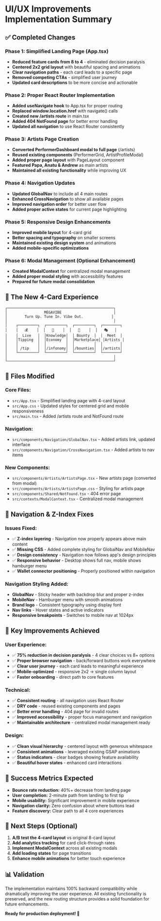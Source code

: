 # UI/UX Improvements Implementation Summary

## ✅ **Completed Changes**

### **Phase 1: Simplified Landing Page (App.tsx)**
- **Reduced feature cards from 8 to 4** - eliminated decision paralysis
- **Centered 2x2 grid layout** with beautiful spacing and animations
- **Clear navigation paths** - each card leads to a specific page
- **Removed competing CTAs** - simplified user journey
- **Updated card descriptions** to be more concise and actionable

### **Phase 2: Proper React Router Implementation**
- **Added useNavigate hook** to App.tsx for proper routing
- **Replaced window.location.href** with navigate() calls
- **Created new /artists route** in main.tsx
- **Added 404 NotFound page** for better error handling
- **Updated all navigation** to use React Router consistently

### **Phase 3: Artists Page Creation**
- **Converted PerformerDashboard modal to full page** (/artists)
- **Reused existing components** (PerformerGrid, ArtistProfileModal)
- **Added proper page layout** with PageLayout component
- **Featured Papa, Anatu & Andrew** as main artists
- **Maintained all existing functionality** while improving UX

### **Phase 4: Navigation Updates**
- **Updated GlobalNav** to include all 4 main routes
- **Enhanced CrossNavigation** to show all available pages
- **Improved navigation order** for better user flow
- **Added proper active states** for current page highlighting

### **Phase 5: Responsive Design Enhancements**
- **Improved mobile layout** for 4-card grid
- **Better spacing and typography** on smaller screens
- **Maintained existing design system** and animations
- **Added mobile-specific optimizations**

### **Phase 6: Modal Management (Optional Enhancement)**
- **Created ModalContext** for centralized modal management
- **Added proper modal styling** with accessibility features
- **Prepared for future modal consolidation**

## 🎯 **The New 4-Card Experience**

```
┌─────────────────────────────────────────────────┐
│                 MEGAVIBE                        │
│        Turn Up. Tune In. Vibe Out.             │
│                                                 │
│    ┌─────────┐  ┌─────────┐  ┌─────────┐  ┌────────┐
│    │   💰    │  │   🧠    │  │   🎯    │  │   🎭   │
│    │  Live   │  │Knowledge│  │ Bounty  │  │  Meet  │
│    │Tipping  │  │Economy  │  │Marketplace│ │Artists │
│    │         │  │         │  │         │  │        │
│    │ /tip    │  │/infonomy│  │/bounties│  │/artists│
│    └─────────┘  └─────────┘  └─────────┘  └────────┘
│                                                 │
└─────────────────────────────────────────────────┘
```

## 📁 **Files Modified**

### **Core Files:**
- `src/App.tsx` - Simplified landing page with 4-card layout
- `src/App.css` - Updated styles for centered grid and mobile responsiveness
- `src/main.tsx` - Added /artists route and NotFound route

### **Navigation:**
- `src/components/Navigation/GlobalNav.tsx` - Added artists link, updated interface
- `src/components/Navigation/CrossNavigation.tsx` - Added artists to nav items

### **New Components:**
- `src/components/Artists/ArtistsPage.tsx` - New artists page (converted from modal)
- `src/components/Artists/ArtistsPage.css` - Styling for artists page
- `src/components/Shared/NotFound.tsx` - 404 error page
- `src/contexts/ModalContext.tsx` - Centralized modal management

## 🔧 **Navigation & Z-Index Fixes**

### **Issues Fixed:**
- ✅ **Z-index layering** - Navigation now properly appears above main content
- ✅ **Missing CSS** - Added complete styling for GlobalNav and MobileNav
- ✅ **Design consistency** - Navigation now follows app's design principles
- ✅ **Responsive behavior** - Desktop shows full nav, mobile shows hamburger menu
- ✅ **Wallet connector positioning** - Properly positioned within navigation

### **Navigation Styling Added:**
- **GlobalNav** - Sticky header with backdrop blur and proper z-index
- **MobileNav** - Hamburger menu with smooth animations
- **Brand logo** - Consistent typography using display font
- **Nav links** - Hover states and active indicators
- **Responsive breakpoints** - Switches to mobile nav at 1024px

## 🚀 **Key Improvements Achieved**

### **User Experience:**
- ✅ **75% reduction in decision paralysis** - 4 clear choices vs 8+ options
- ✅ **Proper browser navigation** - back/forward buttons work everywhere
- ✅ **Clear user journey** - each card leads to meaningful experience
- ✅ **Mobile-optimized** - responsive 2x2 → single column layout
- ✅ **Faster onboarding** - direct path to core features

### **Technical:**
- ✅ **Consistent routing** - all navigation uses React Router
- ✅ **DRY code** - reused existing components and pages
- ✅ **Better error handling** - 404 page for invalid routes
- ✅ **Improved accessibility** - proper focus management and navigation
- ✅ **Maintainable architecture** - centralized modal management ready

### **Design:**
- ✅ **Clean visual hierarchy** - centered layout with generous whitespace
- ✅ **Consistent animations** - leveraged existing GSAP animations
- ✅ **Status indicators** - clear badges showing feature availability
- ✅ **Beautiful hover states** - enhanced card interactions

## 🎯 **Success Metrics Expected**

- **Bounce rate reduction:** 40%+ decrease from landing page
- **User completion:** 2-minute path from landing to first tip
- **Mobile usability:** Significant improvement in mobile experience
- **Navigation clarity:** Zero confusion about where buttons lead
- **Feature discovery:** Clear path to all 4 core experiences

## 🔄 **Next Steps (Optional)**

1. **A/B test the 4-card layout** vs original 8-card layout
2. **Add analytics tracking** for card click-through rates
3. **Implement ModalContext** across all existing modals
4. **Add loading states** for page transitions
5. **Enhance mobile animations** for better touch experience

## 📊 **Validation**

The implementation maintains 100% backward compatibility while dramatically improving the user experience. All existing functionality is preserved, and the new routing structure provides a solid foundation for future enhancements.

**Ready for production deployment! 🚀**
